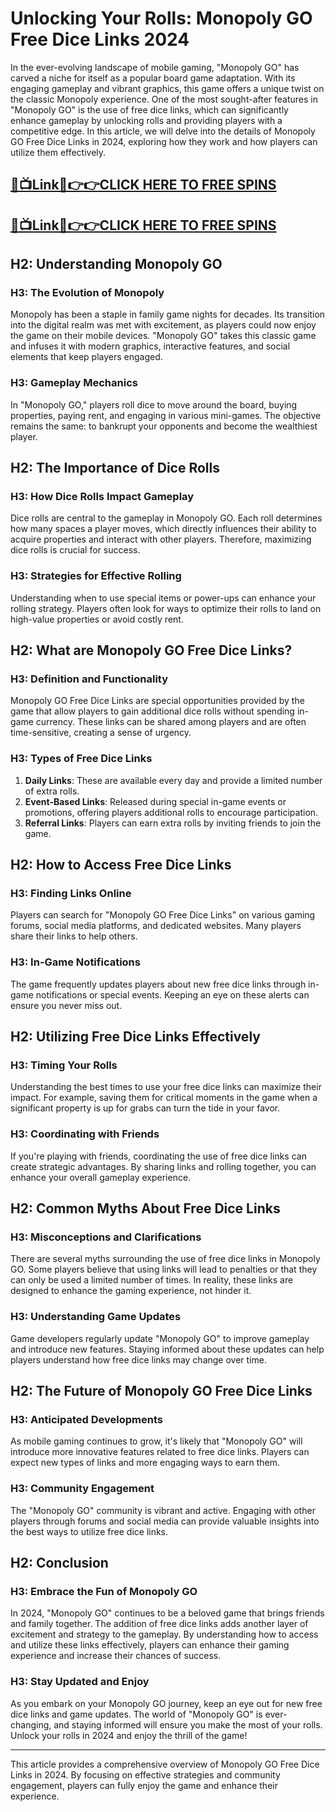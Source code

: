 # Unlocking Your Rolls: Monopoly GO Free Dice Links 2024

In the ever-evolving landscape of mobile gaming, "Monopoly GO" has carved a niche for itself as a popular board game adaptation. With its engaging gameplay and vibrant graphics, this game offers a unique twist on the classic Monopoly experience. One of the most sought-after features in "Monopoly GO" is the use of free dice links, which can significantly enhance gameplay by unlocking rolls and providing players with a competitive edge. In this article, we will delve into the details of Monopoly GO Free Dice Links in 2024, exploring how they work and how players can utilize them effectively.

[🔴📺Link📲👉👉CLICK HERE TO FREE SPINS](https://todaylink.site/MonoPoly/)
---
[🔴📺Link📲👉👉CLICK HERE TO FREE SPINS](https://todaylink.site/MonoPoly/)
---



## H2: Understanding Monopoly GO

### H3: The Evolution of Monopoly

Monopoly has been a staple in family game nights for decades. Its transition into the digital realm was met with excitement, as players could now enjoy the game on their mobile devices. "Monopoly GO" takes this classic game and infuses it with modern graphics, interactive features, and social elements that keep players engaged.

### H3: Gameplay Mechanics

In "Monopoly GO," players roll dice to move around the board, buying properties, paying rent, and engaging in various mini-games. The objective remains the same: to bankrupt your opponents and become the wealthiest player.

## H2: The Importance of Dice Rolls

### H3: How Dice Rolls Impact Gameplay

Dice rolls are central to the gameplay in Monopoly GO. Each roll determines how many spaces a player moves, which directly influences their ability to acquire properties and interact with other players. Therefore, maximizing dice rolls is crucial for success.

### H3: Strategies for Effective Rolling

Understanding when to use special items or power-ups can enhance your rolling strategy. Players often look for ways to optimize their rolls to land on high-value properties or avoid costly rent.

## H2: What are Monopoly GO Free Dice Links?

### H3: Definition and Functionality

Monopoly GO Free Dice Links are special opportunities provided by the game that allow players to gain additional dice rolls without spending in-game currency. These links can be shared among players and are often time-sensitive, creating a sense of urgency.

### H3: Types of Free Dice Links

1. **Daily Links**: These are available every day and provide a limited number of extra rolls.
2. **Event-Based Links**: Released during special in-game events or promotions, offering players additional rolls to encourage participation.
3. **Referral Links**: Players can earn extra rolls by inviting friends to join the game.

## H2: How to Access Free Dice Links

### H3: Finding Links Online

Players can search for "Monopoly GO Free Dice Links" on various gaming forums, social media platforms, and dedicated websites. Many players share their links to help others.

### H3: In-Game Notifications

The game frequently updates players about new free dice links through in-game notifications or special events. Keeping an eye on these alerts can ensure you never miss out.

## H2: Utilizing Free Dice Links Effectively

### H3: Timing Your Rolls

Understanding the best times to use your free dice links can maximize their impact. For example, saving them for critical moments in the game when a significant property is up for grabs can turn the tide in your favor.

### H3: Coordinating with Friends

If you're playing with friends, coordinating the use of free dice links can create strategic advantages. By sharing links and rolling together, you can enhance your overall gameplay experience.

## H2: Common Myths About Free Dice Links

### H3: Misconceptions and Clarifications

There are several myths surrounding the use of free dice links in Monopoly GO. Some players believe that using links will lead to penalties or that they can only be used a limited number of times. In reality, these links are designed to enhance the gaming experience, not hinder it.

### H3: Understanding Game Updates

Game developers regularly update "Monopoly GO" to improve gameplay and introduce new features. Staying informed about these updates can help players understand how free dice links may change over time.

## H2: The Future of Monopoly GO Free Dice Links

### H3: Anticipated Developments

As mobile gaming continues to grow, it's likely that "Monopoly GO" will introduce more innovative features related to free dice links. Players can expect new types of links and more engaging ways to earn them.

### H3: Community Engagement

The "Monopoly GO" community is vibrant and active. Engaging with other players through forums and social media can provide valuable insights into the best ways to utilize free dice links.

## H2: Conclusion

### H3: Embrace the Fun of Monopoly GO

In 2024, "Monopoly GO" continues to be a beloved game that brings friends and family together. The addition of free dice links adds another layer of excitement and strategy to the gameplay. By understanding how to access and utilize these links effectively, players can enhance their gaming experience and increase their chances of success.

### H3: Stay Updated and Enjoy

As you embark on your Monopoly GO journey, keep an eye out for new free dice links and game updates. The world of "Monopoly GO" is ever-changing, and staying informed will ensure you make the most of your rolls. Unlock your rolls in 2024 and enjoy the thrill of the game!

---

This article provides a comprehensive overview of Monopoly GO Free Dice Links in 2024. By focusing on effective strategies and community engagement, players can fully enjoy the game and enhance their experience.
